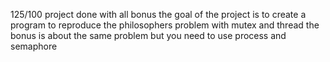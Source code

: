 125/100
project done with all bonus
the goal of the project is to create a program to reproduce the philosophers problem with mutex and thread
the bonus is about the same problem but you need to use process and semaphore
